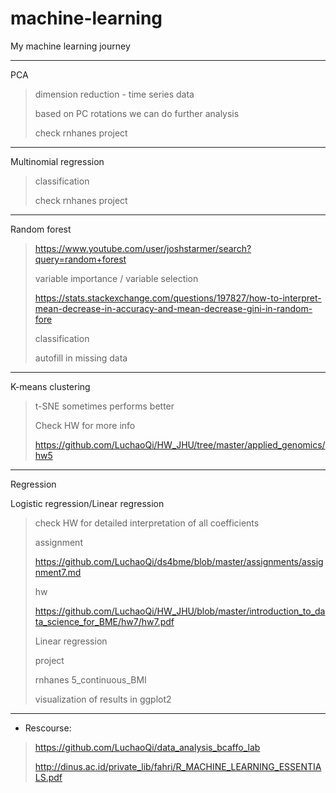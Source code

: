 # machine-learning
My machine learning journey 

---

PCA

> dimension reduction  - time series data
>
> based on PC rotations we can do further analysis
>
> check rnhanes project

---

Multinomial regression

>classification
>
>check rnhanes project

---

Random forest 

> https://www.youtube.com/user/joshstarmer/search?query=random+forest
>
> variable importance / variable selection
>
> https://stats.stackexchange.com/questions/197827/how-to-interpret-mean-decrease-in-accuracy-and-mean-decrease-gini-in-random-fore
>
> classification
>
> autofill in missing data

---

K-means clustering

> t-SNE sometimes performs better
>
> Check HW for more info
>
> https://github.com/LuchaoQi/HW_JHU/tree/master/applied_genomics/hw5

---

Regression

Logistic regression/Linear regression

> check HW for detailed interpretation of all coefficients
>
> assignment
>
> https://github.com/LuchaoQi/ds4bme/blob/master/assignments/assignment7.md
>
> hw
>
> https://github.com/LuchaoQi/HW_JHU/blob/master/introduction_to_data_science_for_BME/hw7/hw7.pdf
>
> Linear regression
>
> project
>
> rnhanes 5_continuous_BMI
>
> visualization of results in ggplot2

---

* Rescourse:  

>https://github.com/LuchaoQi/data_analysis_bcaffo_lab
>
>http://dinus.ac.id/private_lib/fahri/R_MACHINE_LEARNING_ESSENTIALS.pdf

